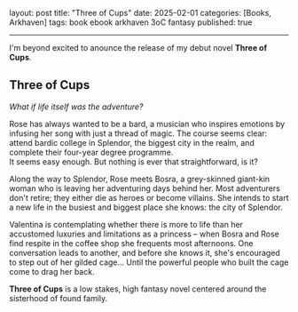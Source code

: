 layout: post
title: "Three of Cups"
date: 2025-02-01
categories: [Books, Arkhaven]
tags: book ebook arkhaven 3oC fantasy
published: true

---

I'm beyond excited to anounce the release of my debut novel **Three of Cups**.   
  
## Three of Cups

*What if life itself was the adventure?*  
  
Rose has always wanted to be a bard, a musician who inspires emotions by infusing her song with just a thread of magic. The course seems clear: attend bardic college in Splendor, the biggest city in the realm, and complete their four-year degree programme.  
It seems easy enough. But nothing is ever that straightforward, is it?  
  
Along the way to Splendor, Rose meets Bosra, a grey-skinned giant-kin woman who is leaving her adventuring days behind her. Most adventurers don't retire; they either die as heroes or become villains. She intends to start a new life in the busiest and biggest place she knows: the city of Splendor.   
  
Valentina is contemplating whether there is more to life than her accustomed luxuries and limitations as a princess – when Bosra and Rose find respite in the coffee shop she frequents most afternoons. One conversation leads to another, and before she knows it, she's encouraged to step out of her gilded cage… 
Until the powerful people who built the cage come to drag her back.  
  
  
**Three of Cups** is a low stakes, high fantasy novel centered around the sisterhood of found family. 


